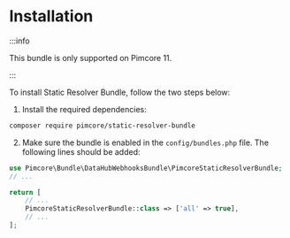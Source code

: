 # Installation

:::info

This bundle is only supported on Pimcore 11.

:::

To install Static Resolver Bundle, follow the two steps below:

1. Install the required dependencies:
```bash
composer require pimcore/static-resolver-bundle
```

2. Make sure the bundle is enabled in the `config/bundles.php` file. The following lines should be added:

```php
use Pimcore\Bundle\DataHubWebhooksBundle\PimcoreStaticResolverBundle;
// ...

return [
    // ...
    PimcoreStaticResolverBundle::class => ['all' => true],
    // ...
];
```
